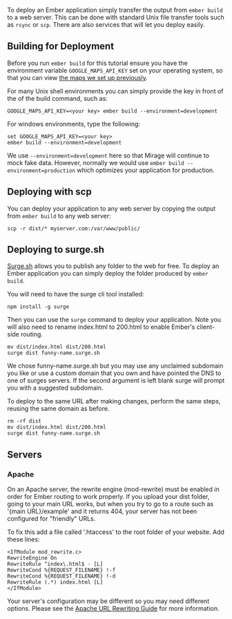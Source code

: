 To deploy an Ember application simply transfer the output from `ember build` to a web server.
This can be done with standard Unix file transfer tools such as `rsync` or `scp`.
There are also services that will let you deploy easily.

## Building for Deployment

Before you run `ember build` for this tutorial ensure you have the environment variable `GOOGLE_MAPS_API_KEY` set on your operating system,
so that you can view [the maps we set up previously](../service).

For many Unix shell environments you can simply provide the key in front of the of the build command, such as:

```shell
GOOGLE_MAPS_API_KEY=<your key> ember build --environment=development
```

For windows environments, type the following:

```shell
set GOOGLE_MAPS_API_KEY=<your key>
ember build --environment=development
```

We use `--environment=development` here so that Mirage will continue to mock fake data.
However, normally we would use `ember build --environment=production` which optimizes your application for production.


## Deploying with scp

You can deploy your application to any web server by copying the output from `ember build` to any web server:

```shell
scp -r dist/* myserver.com:/var/www/public/
```

## Deploying to surge.sh

[Surge.sh](http://surge.sh/) allows you to publish any folder to the web for free.
To deploy an Ember application you can simply deploy the folder produced by `ember build`.

You will need to have the surge cli tool installed:

```shell
npm install -g surge
```

Then you can use the `surge` command to deploy your application.
Note you will also need to rename index.html to 200.html to enable Ember's client-side routing.

```shell
mv dist/index.html dist/200.html
surge dist funny-name.surge.sh
```

We chose funny-name.surge.sh but you may use any unclaimed subdomain you like or
use a custom domain that you own and have pointed the DNS to one of surges servers.
If the second argument is left blank surge will prompt you with a suggested subdomain.

To deploy to the same URL after making changes, perform the same steps, reusing
the same domain as before.

```shell
rm -rf dist
mv dist/index.html dist/200.html
surge dist funny-name.surge.sh
```

## Servers

### Apache

On an Apache server, the rewrite engine (mod-rewrite) must be enabled in order for Ember routing to work properly.
If you upload your dist folder, going to your main URL works,
but when you try to go to a route such as '{main URL}/example' and it returns 404,
your server has not been configured for "friendly" URLs.

To fix this add a file called '.htaccess' to the root folder of your website.
Add these lines:

```text
<IfModule mod_rewrite.c>
RewriteEngine On
RewriteRule ^index\.html$ - [L]
RewriteCond %{REQUEST_FILENAME} !-f
RewriteCond %{REQUEST_FILENAME} !-d
RewriteRule (.*) index.html [L]
</IfModule>
```

Your server's configuration may be different so you may need different options.
Please see the [Apache URL Rewriting Guide](http://httpd.apache.org/docs/2.0/misc/rewriteguide.html) for more information.
